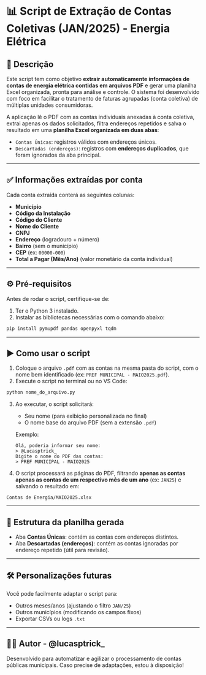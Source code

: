# 📊 Script de Extração de Contas Coletivas (JAN/2025) - Energia Elétrica

## 📝 Descrição

Este script tem como objetivo **extrair automaticamente informações de contas de energia elétrica contidas em arquivos PDF** e gerar uma planilha Excel organizada, pronta para análise e controle. O sistema foi desenvolvido com foco em facilitar o tratamento de faturas agrupadas (conta coletiva) de múltiplas unidades consumidoras.

A aplicação lê o PDF com as contas individuais anexadas à conta coletiva, extrai apenas os dados solicitados, filtra endereços repetidos e salva o resultado em uma **planilha Excel organizada em duas abas**:

- `Contas Únicas`: registros válidos com endereços únicos.
- `Descartadas (endereços)`: registros com **endereços duplicados**, que foram ignorados da aba principal.

---

## ✅ Informações extraídas por conta

Cada conta extraída conterá as seguintes colunas:

- **Município**
- **Código da Instalação**
- **Código do Cliente**
- **Nome do Cliente**
- **CNPJ**
- **Endereço** (logradouro + número)
- **Bairro** (sem o município)
- **CEP** (ex: `00000-000`)
- **Total a Pagar (Mês/Ano)** (valor monetário da conta individual)

---

## ⚙️ Pré-requisitos

Antes de rodar o script, certifique-se de:

1. Ter o Python 3 instalado.
2. Instalar as bibliotecas necessárias com o comando abaixo:

```bash
pip install pymupdf pandas openpyxl tqdm
```

---

## ▶️ Como usar o script

1. Coloque o arquivo `.pdf` com as contas na mesma pasta do script, com o nome bem identificado (ex: `PREF MUNICIPAL - MAIO2025.pdf`).
2. Execute o script no terminal ou no VS Code:

```bash
python nome_do_arquivo.py
```

3. Ao executar, o script solicitará:

   - Seu nome (para exibição personalizada no final)
   - O nome base do arquivo PDF (sem a extensão `.pdf`)

   Exemplo:

   ```
   Olá, poderia informar seu nome:
   > @Lucasptrick_
   Digite o nome do PDF das contas:
   > PREF MUNICIPAL - MAIO2025
   ```
4. O script processará as páginas do PDF, filtrando **apenas as contas apenas as contas de um respectivo mês de um ano** (ex: `JAN25`) e salvando o resultado em:

```
Contas de Energia/MAIO2025.xlsx
```

---

## 📂 Estrutura da planilha gerada

- Aba **Contas Únicas**: contém as contas com endereços distintos.
- Aba **Descartadas (endereços)**: contém as contas ignoradas por endereço repetido (útil para revisão).

---

## 🛠 Personalizações futuras

Você pode facilmente adaptar o script para:

- Outros meses/anos (ajustando o filtro `JAN/25`)
- Outros municípios (modificando os campos fixos)
- Exportar CSVs ou logs `.txt`

---

## 👨‍💻 Autor - @lucasptrick_

Desenvolvido para automatizar e agilizar o processamento de contas públicas municipais.
Caso precise de adaptações, estou à disposição!
